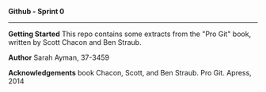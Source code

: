 **Github - Sprint 0**

* * *

**Getting Started**
This repo contains some extracts from the "Pro Git" book, written by Scott Chacon and Ben Straub.

**Author**
Sarah Ayman, 37-3459

**Acknowledgements**
book Chacon, Scott, and Ben Straub. Pro Git. Apress, 2014


